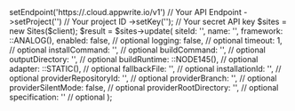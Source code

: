 <?php

use Appwrite\Client;
use Appwrite\Services\Sites;
use Appwrite\Enums\;

$client = (new Client())
    ->setEndpoint('https://<REGION>.cloud.appwrite.io/v1') // Your API Endpoint
    ->setProject('<YOUR_PROJECT_ID>') // Your project ID
    ->setKey('<YOUR_API_KEY>'); // Your secret API key

$sites = new Sites($client);

$result = $sites->update(
    siteId: '<SITE_ID>',
    name: '<NAME>',
    framework: ::ANALOG(),
    enabled: false, // optional
    logging: false, // optional
    timeout: 1, // optional
    installCommand: '<INSTALL_COMMAND>', // optional
    buildCommand: '<BUILD_COMMAND>', // optional
    outputDirectory: '<OUTPUT_DIRECTORY>', // optional
    buildRuntime: ::NODE145(), // optional
    adapter: ::STATIC(), // optional
    fallbackFile: '<FALLBACK_FILE>', // optional
    installationId: '<INSTALLATION_ID>', // optional
    providerRepositoryId: '<PROVIDER_REPOSITORY_ID>', // optional
    providerBranch: '<PROVIDER_BRANCH>', // optional
    providerSilentMode: false, // optional
    providerRootDirectory: '<PROVIDER_ROOT_DIRECTORY>', // optional
    specification: '' // optional
);